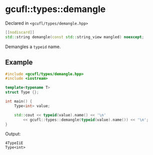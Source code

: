 # gcufl::types::demangle
Declared in `<gcufl/types/demangle.hpp>`
```cpp
[[nodiscard]]
std::string demangle(const std::string_view mangled) noexcept;
```
Demangles a `typeid` name.
## Example
```cpp
#include <gcufl/types/demangle.hpp>
#include <iostream>

template<typename T>
struct Type {};

int main() {
	Type<int> value;

	std::cout << typeid(value).name() << '\n'
		<< gcufl::types::demangle(typeid(value).name()) << '\n';
}
```
Output:
```
4TypeIiE
Type<int>
```
